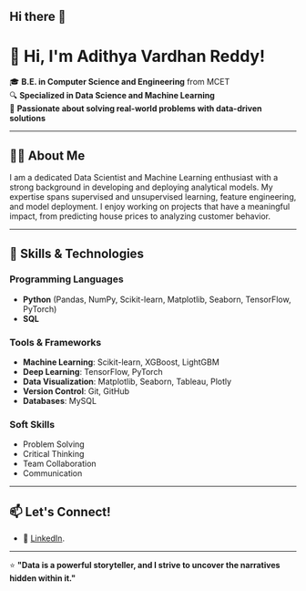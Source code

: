 ## Hi there 👋


# 👋 Hi, I'm Adithya Vardhan Reddy!

🎓 **B.E. in Computer Science and Engineering** from MCET  
🔍 **Specialized in Data Science and Machine Learning**  
🌟 **Passionate about solving real-world problems with data-driven solutions**

---

## 🧑‍💻 About Me
I am a dedicated Data Scientist and Machine Learning enthusiast with a strong background in developing and deploying analytical models. My expertise spans supervised and unsupervised learning, feature engineering, and model deployment. I enjoy working on projects that have a meaningful impact, from predicting house prices to analyzing customer behavior.

---

## 🚀 Skills & Technologies
### Programming Languages
- **Python** (Pandas, NumPy, Scikit-learn, Matplotlib, Seaborn, TensorFlow, PyTorch)
- **SQL**

### Tools & Frameworks
- **Machine Learning**: Scikit-learn, XGBoost, LightGBM
- **Deep Learning**: TensorFlow, PyTorch
- **Data Visualization**: Matplotlib, Seaborn, Tableau, Plotly
- **Version Control**: Git, GitHub
- **Databases**: MySQL

### Soft Skills
- Problem Solving  
- Critical Thinking  
- Team Collaboration  
- Communication  

---

## 📫 Let's Connect!
- 💼 [LinkedIn](https://www.linkedin.com/in/yravr/).

---

⭐ **"Data is a powerful storyteller, and I strive to uncover the narratives hidden within it."**
